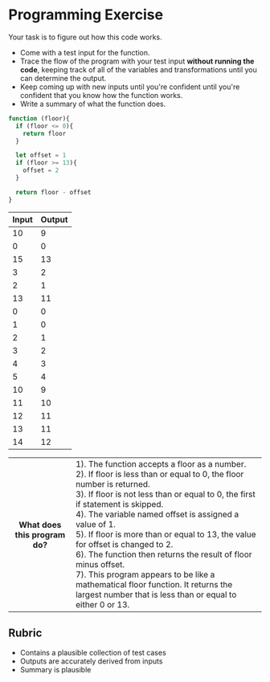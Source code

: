 # Programming Exercise

Your task is to figure out how this code works.

* Come with a test input for the function.
* Trace the flow of the program with your test input **without running the code**, keeping track of all of the variables and transformations until you can determine the output.
* Keep coming up with new inputs until you're confident until you're confident that you know how the function works.
* Write a summary of what the function does.

```js
function (floor){
  if (floor <= 0){
    return floor
  }

  let offset = 1
  if (floor >= 13){
    offset = 2
  }

  return floor - offset
}
```

| Input | Output |
| ----- | ------ |
|  10   |    9   | 
|  0    |    0   | 
|  15   |    13  | 
|  3    |    2   |
|  2    |    1   |
|  13   |    11  |
|   0   |    0   |
|   1   |    0   |
|   2   |    1   |
|   3   |    2   |
|   4   |    3   |
|   5   |    4   |
|  10   |    9   |
|  11   |   10   |
|   12  |   11   |
|   13  |   11   |
|   14  |   12   |

<table>
  <tr>
    <th>What does this program do?</th>
    <td>1). The function accepts a floor as a number.<br>
2). If floor is less than or equal to 0, the floor number is returned.<br>
3). If floor is not less than or equal to 0, the first if statement is skipped.<br>
4). The variable named offset is assigned a value of 1.<br>
5). If floor is more than or equal to 13, the value for offset is changed to 2.<br>
6). The function then returns the result of floor minus offset.<br>
7). This program appears to be like a mathematical floor function. It returns the largest number that is less than or equal to either 0 or 13.</td>
  </tr>
</table>

## Rubric

* Contains a plausible collection of test cases
* Outputs are accurately derived from inputs
* Summary is plausible
